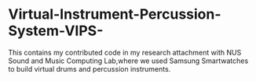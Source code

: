 # Virtual-Instrument-Percussion-System-VIPS-
This contains my contributed code in my research attachment with NUS Sound and Music Computing Lab,where we used Samsung Smartwatches to build virtual drums and percussion instruments.
